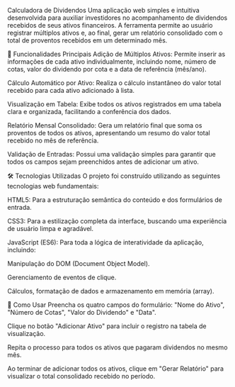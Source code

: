 Calculadora de Dividendos
Uma aplicação web simples e intuitiva desenvolvida para auxiliar investidores no acompanhamento de dividendos recebidos de seus ativos financeiros. A ferramenta permite ao usuário registrar múltiplos ativos e, ao final, gerar um relatório consolidado com o total de proventos recebidos em um determinado mês.

🚀 Funcionalidades Principais
Adição de Múltiplos Ativos: Permite inserir as informações de cada ativo individualmente, incluindo nome, número de cotas, valor do dividendo por cota e a data de referência (mês/ano).

Cálculo Automático por Ativo: Realiza o cálculo instantâneo do valor total recebido para cada ativo adicionado à lista.

Visualização em Tabela: Exibe todos os ativos registrados em uma tabela clara e organizada, facilitando a conferência dos dados.

Relatório Mensal Consolidado: Gera um relatório final que soma os proventos de todos os ativos, apresentando um resumo do valor total recebido no mês de referência.

Validação de Entradas: Possui uma validação simples para garantir que todos os campos sejam preenchidos antes de adicionar um ativo.

🛠️ Tecnologias Utilizadas
O projeto foi construído utilizando as seguintes tecnologias web fundamentais:

HTML5: Para a estruturação semântica do conteúdo e dos formulários de entrada.

CSS3: Para a estilização completa da interface, buscando uma experiência de usuário limpa e agradável.

JavaScript (ES6): Para toda a lógica de interatividade da aplicação, incluindo:

Manipulação do DOM (Document Object Model).

Gerenciamento de eventos de clique.

Cálculos, formatação de dados e armazenamento em memória (array).

📄 Como Usar
Preencha os quatro campos do formulário: "Nome do Ativo", "Número de Cotas", "Valor do Dividendo" e "Data".

Clique no botão "Adicionar Ativo" para incluir o registro na tabela de visualização.

Repita o processo para todos os ativos que pagaram dividendos no mesmo mês.

Ao terminar de adicionar todos os ativos, clique em "Gerar Relatório" para visualizar o total consolidado recebido no período.

